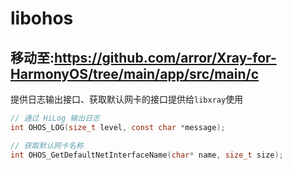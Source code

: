 # libohos

## 移动至:https://github.com/arror/Xray-for-HarmonyOS/tree/main/app/src/main/c

提供日志输出接口、获取默认网卡的接口提供给`libxray`使用
```c
// 通过 HiLog 输出日志
int OHOS_LOG(size_t level, const char *message);

// 获取默认网卡名称
int OHOS_GetDefaultNetInterfaceName(char* name, size_t size);
```

